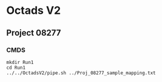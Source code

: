 # Octads V2

## Project 08277 

### CMDS

```
mkdir Run1
cd Run1
../../OctadsV2/pipe.sh ../Proj_08277_sample_mapping.txt 
```

